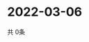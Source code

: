 # 2022-03-06
  共 0条

  <!-- BEGIN -->
  <!-- 最后更新时间Sun Mar 06 2022 16:06:37 GMT+0000 (Coordinated Universal Time) -->
  
  <!-- END -->
  
  